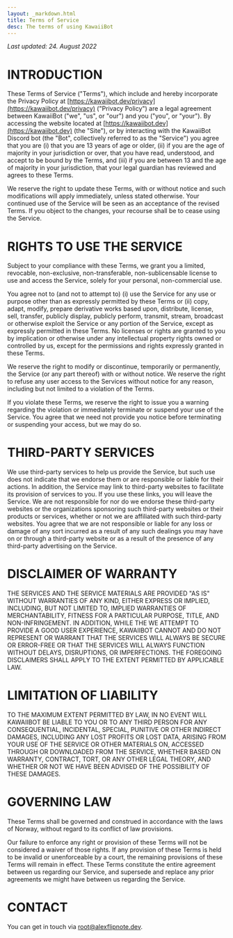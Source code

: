 ```yaml
---
layout: _markdown.html
title: Terms of Service
desc: The terms of using KawaiiBot
---
```

*Last updated: 24. August 2022*


# INTRODUCTION
These Terms of Service ("Terms"), which include and hereby incorporate the Privacy Policy at [https://kawaiibot.dev/privacy](https://kawaiibot.dev/privacy) ("Privacy Policy") are a legal agreement between KawaiiBot ("we", "us", or "our") and you ("you", or "your"). By accessing the website located at [https://kawaiibot.dev](https://kawaiibot.dev) (the "Site"), or by interacting with the KawaiiBot Discord bot (the "Bot", collectively referred to as the "Service") you agree that you are (i) that you are 13 years of age or older, (ii) if you are the age of majority in your jurisdiction or over, that you have read, understood, and accept to be bound by the Terms, and (iii) if you are between 13 and the age of majority in your jurisdiction, that your legal guardian has reviewed and agrees to these Terms.

We reserve the right to update these Terms, with or without notice and such modifications will apply immediately, unless stated otherwise. Your continued use of the Service will be seen as an acceptance of the revised Terms. If you object to the changes, your recourse shall be to cease using the Service.

# RIGHTS TO USE THE SERVICE
Subject to your compliance with these Terms, we grant you a limited, revocable, non-exclusive, non-transferable, non-sublicensable license to use and access the Service, solely for your personal, non-commercial use.

You agree not to (and not to attempt to) (i) use the Service for any use or purpose other than as expressly permitted by these Terms or (ii) copy, adapt, modify, prepare derivative works based upon, distribute, license, sell, transfer, publicly display, publicly perform, transmit, stream, broadcast or otherwise exploit the Service or any portion of the Service, except as expressly permitted in these Terms. No licenses or rights are granted to you by implication or otherwise under any intellectual property rights owned or controlled by us, except for the permissions and rights expressly granted in these Terms.

We reserve the right to modify or discontinue, temporarily or permanently, the Service (or any part thereof) with or without notice. We reserve the right to refuse any user access to the Services without notice for any reason, including but not limited to a violation of the Terms.

If you violate these Terms, we reserve the right to issue you a warning regarding the violation or immediately terminate or suspend your use of the Service. You agree that we need not provide you notice before terminating or suspending your access, but we may do so.

# THIRD-PARTY SERVICES
We use third-party services to help us provide the Service, but such use does not indicate that we endorse them or are responsible or liable for their actions. In addition, the Service may link to third-party websites to facilitate its provision of services to you. If you use these links, you will leave the Service. We are not responsible for nor do we endorse these third-party websites or the organizations sponsoring such third-party websites or their products or services, whether or not we are affiliated with such third-party websites. You agree that we are not responsible or liable for any loss or damage of any sort incurred as a result of any such dealings you may have on or through a third-party website or as a result of the presence of any third-party advertising on the Service.

# DISCLAIMER OF WARRANTY
THE SERVICES AND THE SERVICE MATERIALS ARE PROVIDED "AS IS" WITHOUT WARRANTIES OF ANY KIND, EITHER EXPRESS OR IMPLIED, INCLUDING, BUT NOT LIMITED TO, IMPLIED WARRANTIES OF MERCHANTABILITY, FITNESS FOR A PARTICULAR PURPOSE, TITLE, AND NON-INFRINGEMENT. IN ADDITION, WHILE THE WE ATTEMPT TO PROVIDE A GOOD USER EXPERIENCE, KAWAIIBOT CANNOT AND DO NOT REPRESENT OR WARRANT THAT THE SERVICES WILL ALWAYS BE SECURE OR ERROR-FREE OR THAT THE SERVICES WILL ALWAYS FUNCTION WITHOUT DELAYS, DISRUPTIONS, OR IMPERFECTIONS. THE FOREGOING DISCLAIMERS SHALL APPLY TO THE EXTENT PERMITTED BY APPLICABLE LAW.

# LIMITATION OF LIABILITY
TO THE MAXIMUM EXTENT PERMITTED BY LAW, IN NO EVENT WILL KAWAIIBOT BE LIABLE TO YOU OR TO ANY THIRD PERSON FOR ANY CONSEQUENTIAL, INCIDENTAL, SPECIAL, PUNITIVE OR OTHER INDIRECT DAMAGES, INCLUDING ANY LOST PROFITS OR LOST DATA, ARISING FROM YOUR USE OF THE SERVICE OR OTHER MATERIALS ON, ACCESSED THROUGH OR DOWNLOADED FROM THE SERVICE, WHETHER BASED ON WARRANTY, CONTRACT, TORT, OR ANY OTHER LEGAL THEORY, AND WHETHER OR NOT WE HAVE BEEN ADVISED OF THE POSSIBILITY OF THESE DAMAGES.

# GOVERNING LAW
These Terms shall be governed and construed in accordance with the laws of Norway, without regard to its conflict of law provisions.

Our failure to enforce any right or provision of these Terms will not be considered a waiver of those rights. If any provision of these Terms is held to be invalid or unenforceable by a court, the remaining provisions of these Terms will remain in effect. These Terms constitute the entire agreement between us regarding our Service, and supersede and replace any prior agreements we might have between us regarding the Service.

# CONTACT
You can get in touch via root@alexflipnote.dev.
